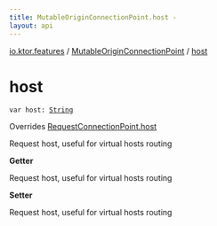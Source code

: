 ```yaml
---
title: MutableOriginConnectionPoint.host - 
layout: api
---
```


<div class='api-docs-breadcrumbs'><a href="../index.html">io.ktor.features</a> / <a href="index.html">MutableOriginConnectionPoint</a> / <a href="./host.html">host</a></div>

# host

<div class="signature"><code><span class="keyword">var </span><span class="identifier">host</span><span class="symbol">: </span><a href="https://kotlinlang.org/api/latest/jvm/stdlib/kotlin/-string/index.html"><span class="identifier">String</span></a></code></div>

Overrides <a href="../../io.ktor.http/-request-connection-point/host.html">RequestConnectionPoint.host</a>

Request host, useful for virtual hosts routing

**Getter**

Request host, useful for virtual hosts routing

**Setter**

Request host, useful for virtual hosts routing

